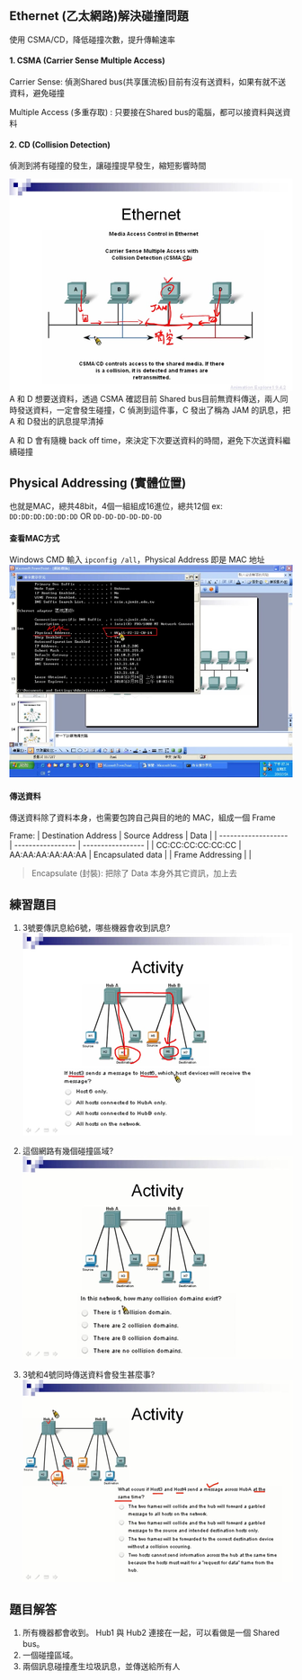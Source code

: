 ## Ethernet (乙太網路)解決碰撞問題
使用 CSMA/CD，降低碰撞次數，提升傳輸速率
#### 1. CSMA (Carrier Sense Multiple Access)

Carrier Sense: 偵測Shared bus(共享匯流板)目前有沒有送資料，如果有就不送資料，避免碰撞

Multiple Access (多重存取) : 只要接在Shared bus的電腦，都可以接資料與送資料

#### 2. CD (Collision Detection)

偵測到將有碰撞的發生，讓碰撞提早發生，縮短影響時間

![CD picture](./img/CD.jpg)
A 和 D 想要送資料，透過 CSMA 確認目前 Shared bus目前無資料傳送，兩人同時發送資料，一定會發生碰撞，C 偵測到這件事，C 發出了稱為 JAM 的訊息，把 A 和 D發出的訊息提早清掉

A 和 D 會有隨機 back off time，來決定下次要送資料的時間，避免下次送資料繼續碰撞
## Physical Addressing (實體位置)
也就是MAC，總共48bit，4個一組組成16進位，總共12個
ex: `DD:DD:DD:DD:DD:DD`
OR `DD-DD-DD-DD-DD-DD`

#### 查看MAC方式
Windows CMD 輸入 `ipconfig /all`，Physical Address 即是 MAC 地址
![MAC Address picture](./img/macAddress.jpg)

#### 傳送資料
傳送資料除了資料本身，也需要包誇自己與目的地的 MAC，組成一個 Frame

Frame:
| Destination Address | Source Address    | Data              |
| ------------------- | ----------------- | ----------------- |
| CC:CC:CC:CC:CC:CC   | AA:AA:AA:AA:AA:AA | Encapsulated data |
| Frame Addressing                        |                   |

> Encapsulate (封裝): 把除了 Data 本身外其它資訊，加上去

## 練習題目
1. 3號要傳訊息給6號，哪些機器會收到訊息?
![problem1 picture](./img/problem1.jpg)

2. 這個網路有幾個碰撞區域?
![problem2 picture](./img/problem2.jpg)

3. 3號和4號同時傳送資料會發生甚麼事?
![problem3 picture](./img/problem3.jpg)
## 題目解答
1. 所有機器都會收到。 Hub1 與 Hub2 連接在一起，可以看做是一個 Shared bus。
2. 一個碰撞區域。 
3. 兩個訊息碰撞產生垃圾訊息，並傳送給所有人